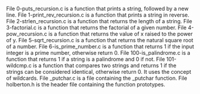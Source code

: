 File 0-puts_recursion.c is a function that prints a string, followed by a new line.
File 1-print_rev_recursion.c is a function that prints a string in reverse.
File 2-strlen_recursion.c is a function that returns the length of a string.
File 3-factorial.c is a function that returns the factorial of a given number.
File 4-pow_recursion.c is a function that returns the value of x raised to the power of y.
File 5-sqrt_recursion.c is a function that returns the natural square root of a number.
File 6-is_prime_number.c is a function that returns 1 if the input integer is a prime number, otherwise return 0.
File 100-is_palindrome.c is a function that returns 1 if a string is a palindrome and 0 if not.
File 101-wildcmp.c is a function that compares two strings and returns 1 if the strings can be considered identical, otherwise return 0. It uses the concept of wildcards.
File _putchar.c is a file containing the _putchar function.
File holberton.h is the header file containing the function prototypes.
